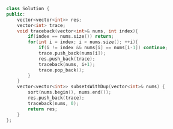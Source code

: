 <!--
 * @Author: your name
 * @Date: 2020-10-31 22:34:49
 * @LastEditTime: 2020-11-09 10:51:41
 * @LastEditors: Please set LastEditors
 * @Description: In User Settings Edi
 * @FilePath: /projects/leetcode/90. 子集 II.md
-->
```c++
class Solution {
public:
    vector<vector<int>> res;
    vector<int> trace;
    void traceback(vector<int>& nums, int index){
        if(index == nums.size()) return;
        for(int i = index; i < nums.size(); ++i){
            if(i != index && nums[i] == nums[i-1]) continue;
            trace.push_back(nums[i]);
            res.push_back(trace);
            traceback(nums, i+1);
            trace.pop_back();
        }
    }
    vector<vector<int>> subsetsWithDup(vector<int>& nums) {
        sort(nums.begin(), nums.end());
        res.push_back(trace);
        traceback(nums, 0);
        return res;
    }
};
```